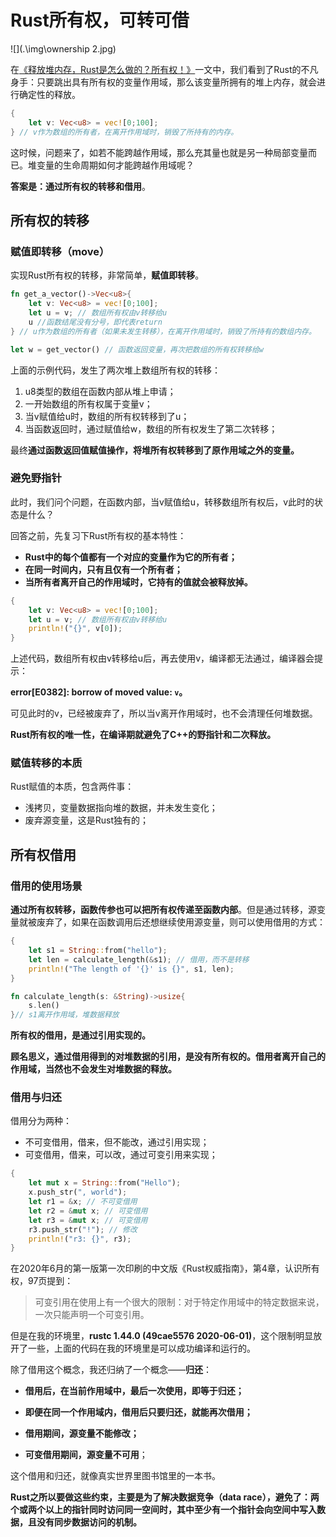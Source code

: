 # Rust所有权，可转可借

![](.\img\ownership 2.jpg)

在[《释放堆内存，Rust是怎么做的？所有权！》]()一文中，我们看到了Rust的不凡身手：只要跳出具有所有权的变量作用域，那么该变量所拥有的堆上内存，就会进行确定性的释放。

```rust
{
    let v: Vec<u8> = vec![0;100];
} // v作为数组的所有者，在离开作用域时，销毁了所持有的内存。
```

这时候，问题来了，如若不能跨越作用域，那么充其量也就是另一种局部变量而已。堆变量的生命周期如何才能跨越作用域呢？

**答案是：通过所有权的转移和借用**。

## 所有权的转移

### 赋值即转移（move）

实现Rust所有权的转移，非常简单，**赋值即转移**。

```rust
fn get_a_vector()->Vec<u8>{
    let v: Vec<u8> = vec![0;100];
    let u = v; // 数组所有权由v转移给u
    u //函数结尾没有分号，即代表return
} // u作为数组的所有者（如果未发生转移），在离开作用域时，销毁了所持有的数组内存。

let w = get_vector() // 函数返回变量，再次把数组的所有权转移给w
```

上面的示例代码，发生了两次堆上数组所有权的转移：

1. u8类型的数组在函数内部从堆上申请；
2. 一开始数组的所有权属于变量v；
3. 当v赋值给u时，数组的所有权转移到了u；
4. 当函数返回时，通过赋值给w，数组的所有权发生了第二次转移；

最终**通过函数返回值赋值操作，将堆所有权转移到了原作用域之外的变量。**

### 避免野指针

此时，我们问个问题，在函数内部，当v赋值给u，转移数组所有权后，v此时的状态是什么？

回答之前，先复习下Rust所有权的基本特性：

- **Rust中的每个值都有一个对应的变量作为它的所有者；**
- **在同一时间内，只有且仅有一个所有者；**
- **当所有者离开自己的作用域时，它持有的值就会被释放掉。**

```rust
{
    let v: Vec<u8> = vec![0;100];
    let u = v; // 数组所有权由v转移给u
    println!("{}", v[0]);
}
```

上述代码，数组所有权由v转移给u后，再去使用v，编译都无法通过，编译器会提示：

**error[E0382]: borrow of moved value: `v`。**

可见此时的v，已经被废弃了，所以当v离开作用域时，也不会清理任何堆数据。

**Rust所有权的唯一性，在编译期就避免了C++的野指针和二次释放。**

### 赋值转移的本质

Rust赋值的本质，包含两件事：

- 浅拷贝，变量数据指向堆的数据，并未发生变化；
- 废弃源变量，这是Rust独有的；

## 所有权借用

### 借用的使用场景

**通过所有权转移，函数传参也可以把所有权传递至函数内部**。但是通过转移，源变量就被废弃了，如果在函数调用后还想继续使用源变量，则可以使用借用的方式：

```rust
{
    let s1 = String::from("hello");
    let len = calculate_length(&s1); // 借用，而不是转移
    println!("The length of '{}' is {}", s1, len);
}

fn calculate_length(s: &String)->usize{
    s.len()
}// s1离开作用域，堆数据释放
```

**所有权的借用，是通过引用实现的。**

**顾名思义，通过借用得到的对堆数据的引用，是没有所有权的。借用者离开自己的作用域，当然也不会发生对堆数据的释放。**

### 借用与归还

借用分为两种：

- 不可变借用，借来，但不能改，通过引用实现；
- 可变借用，借来，可以改，通过可变引用来实现；

```rust
{
    let mut x = String::from("Hello");
    x.push_str(", world");
    let r1 = &x; // 不可变借用
    let r2 = &mut x; // 可变借用
    let r3 = &mut x; // 可变借用
    r3.push_str("!"); // 修改
    println!("r3: {}", r3);
}
```

在2020年6月的第一版第一次印刷的中文版《Rust权威指南》，第4章，认识所有权，97页提到：

> 可变引用在使用上有一个很大的限制：对于特定作用域中的特定数据来说，一次只能声明一个可变引用。

但是在我的环境里，**rustc 1.44.0 (49cae5576 2020-06-01)**，这个限制明显放开了一些，上面的代码在我的环境里是可以成功编译和运行的。

除了借用这个概念，我还归纳了一个概念——**归还**：

- **借用后，在当前作用域中，最后一次使用，即等于归还；**
- **即便在同一个作用域内，借用后只要归还，就能再次借用；**
- **借用期间，源变量不能修改；**

- **可变借用期间，源变量不可用**；

这个借用和归还，就像真实世界里图书馆里的一本书。

**Rust之所以要做这些约束，主要是为了解决数据竞争（data race），避免了：两个或两个以上的指针同时访问同一空间时，其中至少有一个指针会向空间中写入数据，且没有同步数据访问的机制。**